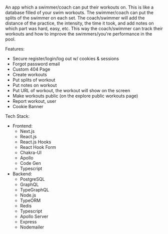 An app which a swimmer/coach can put their workouts on. This is like a database filled of your swim workouts. The swimmer/coach can put the splits of the swimmer on each set. The coach/swimmer will add the distance of the practice, the intensity, the time it took, and add notes on which part was hard, easy, etc. This way the coach/swimmer can track their workouts and how to improve the swimmers/you're performance in the pool.

Features:

- Secure register/login/log out w/ cookies & sessions
- Forgot password email
- Custom 404 Page
- Create workouts
- Put splits of workout
- Put notes on workout
- Put URL of workout, the workout will show on the screen
- Make workouts public (on the explore public workouts page)
- Report workout, user
- Cookie Banner

Tech Stack:

- Frontend:
  - Next.js
  - React.js
  - React.js Hooks
  - React Hook Form
  - Chakra-UI
  - Apollo
  - Code Gen
  - Typescript
- Backend:
  - PostgreSQL
  - GraphQL
  - TypeGraphQL
  - Node.js
  - TypeORM
  - Redis
  - Typescript
  - Apollo Server
  - Express
  - Nodemailer

